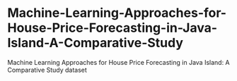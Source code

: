 # Machine-Learning-Approaches-for-House-Price-Forecasting-in-Java-Island-A-Comparative-Study
Machine Learning Approaches for House Price Forecasting in Java Island: A Comparative Study dataset
